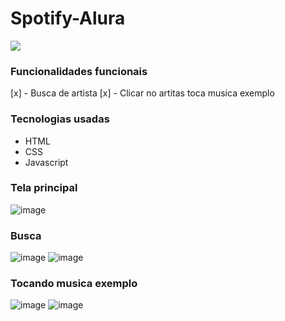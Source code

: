 ﻿# Spotify-Alura
 <p >
<img loading="lazy" src="http://img.shields.io/static/v1?label=STATUS&message=EM%20FINALIZADO&style=for-the-badge"/>
</p>

### Funcionalidades funcionais

[x] - Busca de artista
[x] - Clicar no artitas toca musica exemplo

### Tecnologias usadas
- HTML
- CSS
- Javascript
  
### Tela principal 
![image](https://github.com/irllamartins/Spotify-Alura/assets/39415559/ca14f13c-cf78-40fd-bd92-5e695b4cbefd)

### Busca
![image](https://github.com/irllamartins/Spotify-Alura/assets/39415559/80672d56-120e-424d-b6de-f8c6e1604120)
![image](https://github.com/irllamartins/Spotify-Alura/assets/39415559/277d5926-1ea9-4ccd-809a-0a3e122cc7c7)

### Tocando musica exemplo
![image](https://github.com/irllamartins/Spotify-Alura/assets/39415559/2833f7b4-dcc8-4147-988a-aade79bacf2c)
![image](https://github.com/irllamartins/Spotify-Alura/assets/39415559/03e944f1-2081-457d-b8ec-ee6f1ff9d864)
